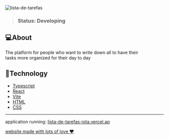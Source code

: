 ![lista-de-tarefas](https://user-images.githubusercontent.com/89744967/203889167-b5c3145b-ae74-4e65-b399-b8bfd5d6deb7.png)

> ### Status: Developing

## 💻About

The platform for people who want to write down all to have their <br/>
tasks more organized for their day to day

## 🚀Technology

+ <a href="https://www.typescriptlang.org/">Typescript</a>
+ <a href="https://pt-br.reactjs.org/">React</a>
+ <a href="https://vitejs.dev/">Vite</a>
+ <a href="https://developer.mozilla.org/pt-BR/docs/Web/HTML">HTML</a>
+ <a href="https://developer.mozilla.org/pt-BR/docs/Web/css">CSS</a>
<hr/>

application running: <a href="lista-de-tarefas-iota.vercel.app
">lista-de-tarefas-iota.vercel.ap</hre>

website made with lots of love ❤️
